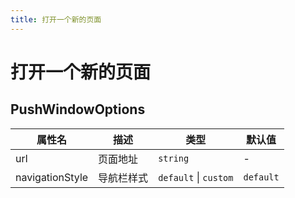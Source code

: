 ```yaml
---
title: 打开一个新的页面
---
```

# 打开一个新的页面

<code src="./pushWindow.tsx"></code>


## PushWindowOptions

| 属性名 | 描述 | 类型 | 默认值 |
| ---- | ---- | ---- | ---- |
| url | 页面地址 | `string` | - |
| navigationStyle | 导航栏样式 | `default` \| `custom` | `default` |

